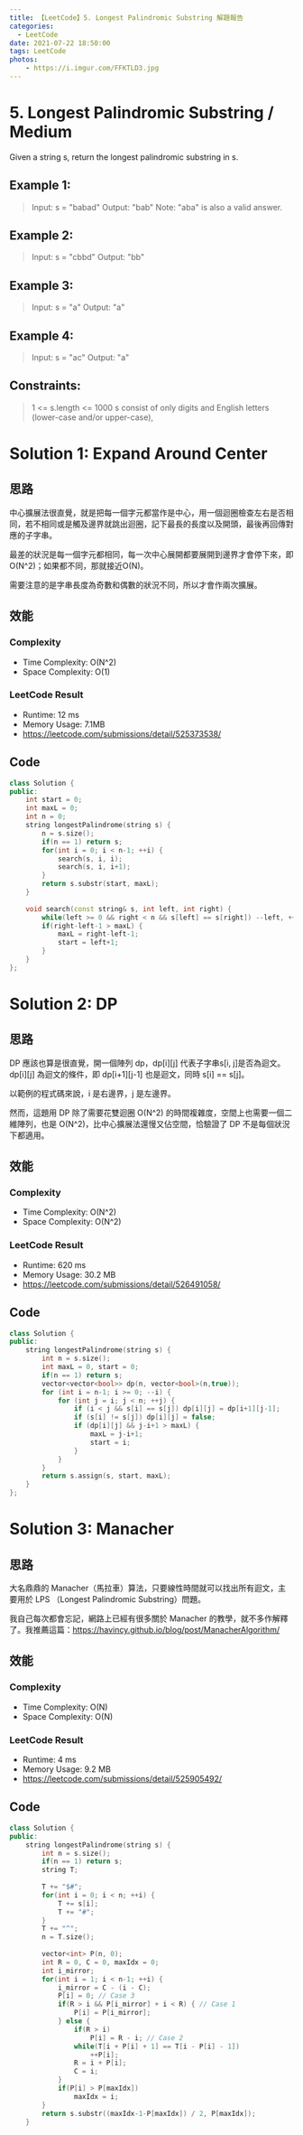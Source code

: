 ```yaml
---
title: 【LeetCode】5. Longest Palindromic Substring 解題報告
categories:
  - LeetCode
date: 2021-07-22 18:50:00
tags: LeetCode
photos:
    - https://i.imgur.com/FFKTLD3.jpg
---
```


# 5. Longest Palindromic Substring / Medium

Given a string s, return the longest palindromic substring in s.

<!-- more -->

## Example 1:
> Input: s = "babad"
> Output: "bab"
> Note: "aba" is also a valid answer.

## Example 2:
> Input: s = "cbbd"
> Output: "bb"

## Example 3:
> Input: s = "a"
> Output: "a"

## Example 4:
> Input: s = "ac"
> Output: "a"

## Constraints:
> 1 <= s.length <= 1000
> s consist of only digits and English letters (lower-case and/or upper-case),


# Solution 1: Expand Around Center

## 思路

中心擴展法很直覺，就是把每一個字元都當作是中心，用一個迴圈檢查左右是否相同，若不相同或是觸及邊界就跳出迴圈，記下最長的長度以及開頭，最後再回傳對應的子字串。

最差的狀況是每一個字元都相同，每一次中心展開都要展開到邊界才會停下來，即 O(N^2)；如果都不同，那就接近O(N)。

需要注意的是字串長度為奇數和偶數的狀況不同，所以才會作兩次擴展。

## 效能

### Complexity 
- Time Complexity: O(N^2)
- Space Complexity: O(1)

### LeetCode Result
- Runtime: 12 ms
- Memory Usage: 7.1MB
- https://leetcode.com/submissions/detail/525373538/

## Code 
```cpp
class Solution {
public:
    int start = 0;
    int maxL = 0;
    int n = 0;
    string longestPalindrome(string s) {
        n = s.size();
        if(n == 1) return s;
        for(int i = 0; i < n-1; ++i) {
            search(s, i, i);
            search(s, i, i+1);
        }
        return s.substr(start, maxL);
    }
    
    void search(const string& s, int left, int right) {
        while(left >= 0 && right < n && s[left] == s[right]) --left, ++right;
        if(right-left-1 > maxL) {
            maxL = right-left-1;
            start = left+1;
        }
    }
};
```

# Solution 2: DP

## 思路

DP 應該也算是很直覺，開一個陣列 dp，dp[i][j] 代表子字串s[i, j]是否為迴文。
dp[i][j] 為迴文的條件，即 dp[i+1][j-1] 也是迴文，同時 s[i] == s[j]。

以範例的程式碼來說，i 是右邊界，j 是左邊界。

然而，這題用 DP 除了需要花雙迴圈 O(N^2) 的時間複雜度，空間上也需要一個二維陣列，也是 O(N^2)，比中心擴展法還慢又佔空間，恰驗證了 DP 不是每個狀況下都適用。

## 效能

### Complexity 
- Time Complexity: O(N^2)
- Space Complexity: O(N^2)

### LeetCode Result
- Runtime: 620 ms
- Memory Usage: 30.2 MB
- https://leetcode.com/submissions/detail/526491058/

## Code 
```cpp
class Solution {
public:
    string longestPalindrome(string s) {
        int n = s.size();
        int maxL = 0, start = 0;
        if(n == 1) return s;
        vector<vector<bool>> dp(n, vector<bool>(n,true)); 
        for (int i = n-1; i >= 0; --i) {
            for (int j = i; j < n; ++j) {
                if (i < j && s[i] == s[j]) dp[i][j] = dp[i+1][j-1];
                if (s[i] != s[j]) dp[i][j] = false;
                if (dp[i][j] && j-i+1 > maxL) {
                    maxL = j-i+1;
                    start = i;
                }
            }
        }        
        return s.assign(s, start, maxL);
    }
};
```

# Solution 3: Manacher

## 思路

大名鼎鼎的 Manacher（馬拉車）算法，只要線性時間就可以找出所有迴文，主要用於 LPS （Longest Palindromic Substring）問題。

我自己每次都會忘記，網路上已經有很多關於 Manacher 的教學，就不多作解釋了。我推薦這篇：https://havincy.github.io/blog/post/ManacherAlgorithm/

## 效能

### Complexity 
- Time Complexity: O(N)
- Space Complexity: O(N)

### LeetCode Result
- Runtime: 4 ms
- Memory Usage: 9.2 MB
- https://leetcode.com/submissions/detail/525905492/

## Code 
```cpp
class Solution {
public:
    string longestPalindrome(string s) {
        int n = s.size();
        if(n == 1) return s;
        string T;
        
        T += "$#";
        for(int i = 0; i < n; ++i) {
            T += s[i];
            T += "#";
        }
        T += "^";
        n = T.size();
        
        vector<int> P(n, 0);
        int R = 0, C = 0, maxIdx = 0;
        int i_mirror;
        for(int i = 1; i < n-1; ++i) {
            i_mirror = C - (i - C);
            P[i] = 0; // Case 3
            if(R > i && P[i_mirror] + i < R) { // Case 1
                P[i] = P[i_mirror];
            } else {
                if(R > i) 
                    P[i] = R - i; // Case 2
                while(T[i + P[i] + 1] == T[i - P[i] - 1]) 
                    ++P[i];
                R = i + P[i];
                C = i;
            }
            if(P[i] > P[maxIdx]) 
                maxIdx = i;
        }
        return s.substr((maxIdx-1-P[maxIdx]) / 2, P[maxIdx]);
    }
```